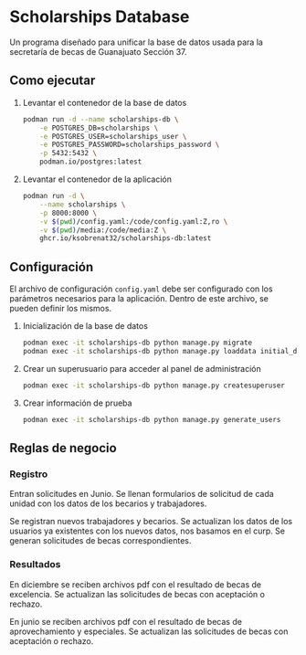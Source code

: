 # Scholarships Database

Un programa diseñado para unificar la base de datos usada para la secretaría de becas de Guanajuato Sección 37.

## Como ejecutar

1. Levantar el contenedor de la base de datos

   ```bash
   podman run -d --name scholarships-db \
       -e POSTGRES_DB=scholarships \
       -e POSTGRES_USER=scholarships_user \
       -e POSTGRES_PASSWORD=scholarships_password \
       -p 5432:5432 \
       podman.io/postgres:latest
   ```

2. Levantar el contenedor de la aplicación

    ```bash
    podman run -d \
        --name scholarships \
        -p 8000:8000 \
        -v $(pwd)/config.yaml:/code/config.yaml:Z,ro \
        -v $(pwd)/media:/code/media:Z \
        ghcr.io/ksobrenat32/scholarships-db:latest
    ```

## Configuración

El archivo de configuración `config.yaml` debe ser configurado con los parámetros necesarios para la aplicación. Dentro de este archivo, se pueden definir los mismos.

1. Inicialización de la base de datos

    ```bash
    podman exec -it scholarships-db python manage.py migrate
    podman exec -it scholarships-db python manage.py loaddata initial_data.json
    ```

2. Crear un superusuario para acceder al panel de administración

    ```bash
    podman exec -it scholarships-db python manage.py createsuperuser
    ```

3. Crear información de prueba

    ```bash
    podman exec -it scholarships-db python manage.py generate_users
    ```

## Reglas de negocio

### Registro

Entran solicitudes en Junio. Se llenan formularios de solicitud de cada unidad con los datos de los becarios y trabajadores.

Se registran nuevos trabajadores y becarios. Se actualizan los datos de los usuarios ya existentes con los nuevos datos, nos basamos en el curp. Se generan solicitudes de becas correspondientes.

### Resultados

En diciembre se reciben archivos pdf con el resultado de becas de excelencia. Se actualizan las solicitudes de becas con aceptación o rechazo.

En junio se reciben archivos pdf con el resultado de becas de aprovechamiento y especiales. Se actualizan las solicitudes de becas con aceptación o rechazo.
